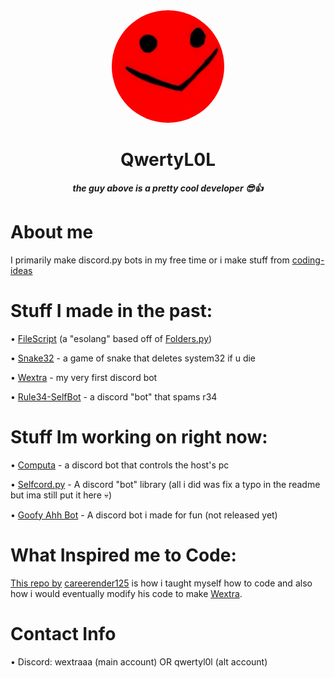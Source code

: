 <div align="center">
<img src="./QwertyL0L.png" widht="180" height="180" style="border-radius: 100%;">
<h1 align="center">QwertyL0L</h1>
<strong><i>the guy above is a pretty cool developer 😎👍</i></strong>
</a>
</div>

# About me
I primarily make discord.py bots in my free time or i make stuff from [coding-ideas](https://github.com/QwertyL0L/coding-ideas)

# Stuff I made in the past:

• [FileScript](https://github.com/QwertyL0L/FileScript) (a "esolang" based off of [Folders.py](https://github.com/SinaKhalili/Folders.py))

• [Snake32](https://github.com/QwertyL0L/Snake32) - a game of snake that deletes system32 if u die

• [Wextra](https://github.com/QwertyL0L/Wextra) - my very first discord bot

• [Rule34-SelfBot](https://github.com/QwertyL0L/rule34-selfbot) - a discord "bot" that spams r34

# Stuff Im working on right now:

• [Computa](https://github.com/QwertyL0L/computa) - a discord bot that controls the host's pc

• [Selfcord.py](https://github.com/Shell1010/Selfcord) - A discord "bot" library (all i did was fix a typo in the readme but ima still put it here 💀)

• [Goofy Ahh Bot](https://github.com/QwertyL0L/Goofy-ahh-Bot) - A discord bot i made for fun (not released yet)

# What Inspired me to Code:

[This repo by](https://github.com/careerender125/discord-troll-bot) [careerender125](https://github.com/careerender125) is how i taught myself how to code and also how i would eventually modify his code to make [Wextra](https://github.com/QwertyL0L/Wextra).

# Contact Info

• Discord: wextraaa (main account) OR qwertyl0l (alt account)

